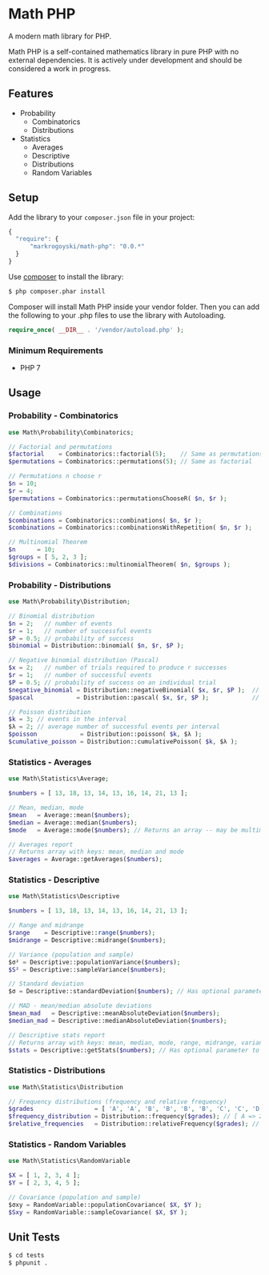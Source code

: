 Math PHP
=====================

A modern math library for PHP.

Math PHP is a self-contained mathematics library in pure PHP with no external dependencies. It is actively under development and should be considered a work in progress.

Features
--------
 * Probability
     * Combinatorics
     * Distributions
 * Statistics
     * Averages
     * Descriptive
     * Distributions
     * Random Variables

Setup
-----

 Add the library to your `composer.json` file in your project:

```javascript
{
  "require": {
      "markrogoyski/math-php": "0.0.*"
  }
}
```

Use [composer](http://getcomposer.org) to install the library:

```bash
$ php composer.phar install
```

Composer will install Math PHP inside your vendor folder. Then you can add the following to your
.php files to use the library with Autoloading.

```php
require_once( __DIR__ . '/vendor/autoload.php' );
```

### Minimum Requirements
 * PHP 7

Usage
-----

### Probability - Combinatorics
```php
use Math\Probability\Combinatorics;

// Factorial and permutations
$factorial    = Combinatorics::factorial(5);    // Same as permutations
$permutations = Combinatorics::permutations(5); // Same as factorial

// Permutations n choose r
$n = 10;
$r = 4;
$permutations = Combinatorics::permutationsChooseR( $n, $r );

// Combinations
$combinations = Combinatorics::combinations( $n, $r );
$combinations = Combinatorics::combinationsWithRepetition( $n, $r );

// Multinomial Theorem
$n      = 10;
$groups = [ 5, 2, 3 ];
$divisions = Combinatorics::multinomialTheorem( $n, $groups );
```

### Probability - Distributions
```php
use Math\Probability\Distribution;

// Binomial distribution
$n = 2;   // number of events
$r = 1;   // number of successful events
$P = 0.5; // probability of success
$binomial = Distribution::binomial( $n, $r, $P );

// Negative binomial distribution (Pascal)
$x = 2;   // number of trials required to produce r successes
$r = 1;   // number of successful events
$P = 0.5; // probability of success on an individual trial
$negative_binomial = Distribution::negativeBinomial( $x, $r, $P );  // Same as pascal
$pascal            = Distribution::pascal( $x, $r, $P );            // Same as negative binomial

// Poisson distribution
$k = 3; // events in the interval
$λ = 2; // average number of successful events per interval
$poisson            = Distribution::poisson( $k, $λ );
$cumulative_poisson = Distribution::cumulativePoisson( $k, $λ );
```

### Statistics - Averages
```php
use Math\Statistics\Average;

$numbers = [ 13, 18, 13, 14, 13, 16, 14, 21, 13 ];

// Mean, median, mode
$mean   = Average::mean($numbers);
$median = Average::median($numbers);
$mode   = Average::mode($numbers); // Returns an array -- may be multimodal

// Averages report
// Returns array with keys: mean, median and mode
$averages = Average::getAverages($numbers);
```

### Statistics - Descriptive
```php
use Math\Statistics\Descriptive

$numbers = [ 13, 18, 13, 14, 13, 16, 14, 21, 13 ];

// Range and midrange
$range    = Descriptive::range($numbers);
$midrange = Descriptive::midrange($numbers);

// Variance (population and sample)
$σ² = Descriptive::populationVariance($numbers);
$S² = Descriptive::sampleVariance($numbers);

// Standard deviation
$σ = Descriptive::standardDeviation($numbers); // Has optional parameter to set population or sample variance

// MAD - mean/median absolute deviations
$mean_mad   = Descriptive::meanAbsoluteDeviation($numbers);
$median_mad = Descriptive::medianAbsoluteDeviation($numbers);

// Descriptive stats report
// Returns array with keys: mean, median, mode, range, midrange, variance, standard deviation, mean_mad, median_mad
$stats = Descriptive::getStats($numbers); // Has optional parameter to set population or sample variance
```
### Statistics - Distributions
```php
use Math\Statistics\Distribution

// Frequency distributions (frequency and relative frequency)
$grades                 = [ 'A', 'A', 'B', 'B', 'B', 'B', 'C', 'C', 'D', 'F' ];
$frequency_distribution = Distribution::frequency($grades); // [ A => 2, B => 4, C => 2, D => 1, F => 1 ]
$relative_frequencies   = Distribution::relativeFrequency($grades); // [ A => 0.2, B => 0.4, C => 0.2, D => 0.1, F => 0.1 ]
```

### Statistics - Random Variables
```php
use Math\Statistics\RandomVariable

$X = [ 1, 2, 3, 4 ];
$Y = [ 2, 3, 4, 5 ];

// Covariance (population and sample)
$σxy = RandomVariable::populationCovariance( $X, $Y );
$Sxy = RandomVariable::sampleCovariance( $X, $Y );
```

Unit Tests
----------

```bash
$ cd tests
$ phpunit .
```